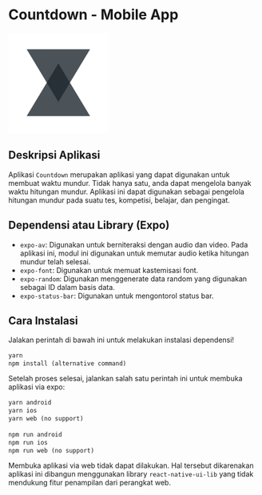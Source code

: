 # Countdown - Mobile App

<img src="docs/icon.png" width="200">

## Deskripsi Aplikasi
Aplikasi `Countdown` merupakan aplikasi yang dapat digunakan untuk membuat waktu mundur. Tidak hanya satu, anda dapat mengelola banyak waktu hitungan mundur. Aplikasi ini dapat digunakan sebagai pengelola hitungan mundur pada suatu tes, kompetisi, belajar, dan pengingat.

## Dependensi atau Library (Expo)
- `expo-av`: Digunakan untuk berniteraksi dengan audio dan video. Pada aplikasi ini, modul ini digunakan untuk memutar audio ketika hitungan mundur telah selesai.
- `expo-font`: Digunakan untuk memuat kastemisasi font.
- `expo-random`: Digunakan menggenerate data random yang digunakan sebagai ID dalam basis data.
- `expo-status-bar`: Digunakan untuk mengontorol status bar.

## Cara Instalasi
Jalakan perintah di bawah ini untuk melakukan instalasi dependensi!

```
yarn
npm install (alternative command)
```

Setelah proses selesai, jalankan salah satu perintah ini untuk membuka aplikasi via expo:
```
yarn android
yarn ios
yarn web (no support)

npm run android
npm run ios
npm run web (no support)
```

Membuka aplikasi via web tidak dapat dilakukan. Hal tersebut dikarenakan aplikasi ini dibangun menggunakan library `react-native-ui-lib` yang tidak mendukung fitur penampilan dari perangkat web.